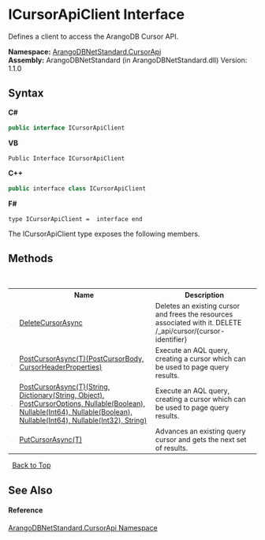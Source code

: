 # ICursorApiClient Interface
 

Defines a client to access the ArangoDB Cursor API.

**Namespace:**&nbsp;<a href="07594271-f588-4e19-bc70-abde35f2665a">ArangoDBNetStandard.CursorApi</a><br />**Assembly:**&nbsp;ArangoDBNetStandard (in ArangoDBNetStandard.dll) Version: 1.1.0

## Syntax

**C#**<br />
``` C#
public interface ICursorApiClient
```

**VB**<br />
``` VB
Public Interface ICursorApiClient
```

**C++**<br />
``` C++
public interface class ICursorApiClient
```

**F#**<br />
``` F#
type ICursorApiClient =  interface end
```

The ICursorApiClient type exposes the following members.


## Methods
&nbsp;<table><tr><th></th><th>Name</th><th>Description</th></tr><tr><td>![Public method](media/pubmethod.gif "Public method")</td><td><a href="0f397c26-d425-98d7-2632-913f0760ed9a">DeleteCursorAsync</a></td><td>
Deletes an existing cursor and frees the resources associated with it. DELETE /_api/cursor/{cursor-identifier}</td></tr><tr><td>![Public method](media/pubmethod.gif "Public method")</td><td><a href="3199ed74-55ed-7281-0f74-5f1f0193c40e">PostCursorAsync(T)(PostCursorBody, CursorHeaderProperties)</a></td><td>
Execute an AQL query, creating a cursor which can be used to page query results.</td></tr><tr><td>![Public method](media/pubmethod.gif "Public method")</td><td><a href="49953484-5d27-1f99-39ed-278456b59787">PostCursorAsync(T)(String, Dictionary(String, Object), PostCursorOptions, Nullable(Boolean), Nullable(Int64), Nullable(Boolean), Nullable(Int64), Nullable(Int32), String)</a></td><td>
Execute an AQL query, creating a cursor which can be used to page query results.</td></tr><tr><td>![Public method](media/pubmethod.gif "Public method")</td><td><a href="dc671469-e155-8cd9-d73c-3bac61cec800">PutCursorAsync(T)</a></td><td>
Advances an existing query cursor and gets the next set of results.</td></tr></table>&nbsp;
<a href="#icursorapiclient-interface">Back to Top</a>

## See Also


#### Reference
<a href="07594271-f588-4e19-bc70-abde35f2665a">ArangoDBNetStandard.CursorApi Namespace</a><br />